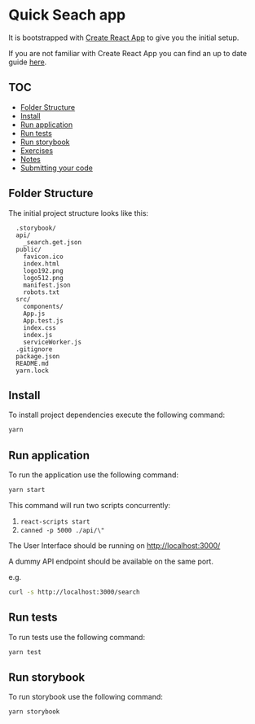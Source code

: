 <!-- omit in toc -->
# Quick Seach app

It is bootstrapped with [Create React App](https://github.com/facebook/create-react-app) to give you the initial setup.

If you are not familiar with Create React App you can find an up to date guide [here](https://github.com/facebook/create-react-app/blob/master/packages/cra-template/template/README.md).

<!-- omit in toc -->
## TOC

- [Folder Structure](#folder-structure)
- [Install](#install)
- [Run application](#run-application)
- [Run tests](#run-tests)
- [Run storybook](#run-storybook)
- [Exercises](#exercises)
- [Notes](#notes)
- [Submitting your code](#submitting-your-code)

## Folder Structure

The initial project structure looks like this:

```
  .storybook/
  api/
    _search.get.json
  public/
    favicon.ico
    index.html
    logo192.png
    logo512.png
    manifest.json
    robots.txt
  src/
    components/
    App.js
    App.test.js
    index.css
    index.js
    serviceWorker.js
  .gitignore
  package.json
  README.md
  yarn.lock
```

## Install

To install project dependencies execute the following command:

```sh
yarn
```

## Run application

To run the application use the following command:

```sh
yarn start
```

This command will run two scripts concurrently:

1. `react-scripts start`
2. `canned -p 5000 ./api/\"`

The User Interface should be running on <http://localhost:3000/>

A dummy API endpoint should be available on the same port.

e.g.

```sh
curl -s http://localhost:3000/search
```

## Run tests

To run tests use the following command:

```sh
yarn test
```

## Run storybook

To run storybook use the following command:

```sh
yarn storybook
```

